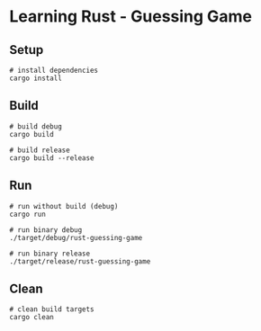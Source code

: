 # Learning Rust - Guessing Game

## Setup
```
# install dependencies
cargo install
```

## Build
```
# build debug
cargo build

# build release
cargo build --release
```

## Run
```
# run without build (debug)
cargo run

# run binary debug
./target/debug/rust-guessing-game

# run binary release
./target/release/rust-guessing-game
```

## Clean
```
# clean build targets
cargo clean
```